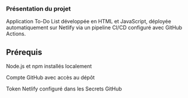 ### Présentation du projet
Application To-Do List développée en HTML et JavaScript, déployée automatiquement sur Netlify via un pipeline CI/CD configuré avec GitHub Actions.

## Prérequis
Node.js et npm installés localement

Compte GitHub avec accès au dépôt

Token Netlify configuré dans les Secrets GitHub